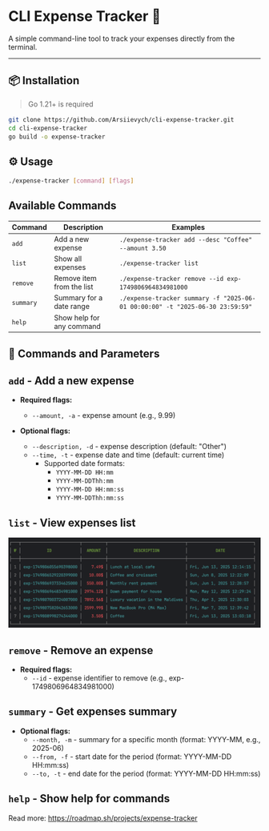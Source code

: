 # CLI Expense Tracker 💸

A simple command-line tool to track your expenses directly from the terminal.

---

## 📦 Installation

> Go 1.21+ is required

```bash
git clone https://github.com/Arsiievych/cli-expense-tracker.git
cd cli-expense-tracker
go build -o expense-tracker
```

## ⚙️ Usage

```bash
./expense-tracker [command] [flags]
```

## Available Commands

| Command   | Description               | Examples                                                                      |
|-----------|---------------------------|-------------------------------------------------------------------------------|
| `add`     | Add a new expense         | `./expense-tracker add --desc "Coffee" --amount 3.50`                         |
| `list`    | Show all expenses         | `./expense-tracker list`                                                      |
| `remove`  | Remove item from the list | `./expense-tracker remove --id exp-1749806964834981000`                       |
| `summary` | Summary for a date range  | `./expense-tracker summary -f "2025-06-01 00:00:00" -t "2025-06-30 23:59:59"` |
| `help`    | Show help for any command |                                                                               |

## 📝 Commands and Parameters

## `add` - Add a new expense

- **Required flags:**

  - `--amount, -a` - expense amount (e.g., 9.99)

- **Optional flags:**

  - `--description, -d` - expense description (default: "Other")
  - `--time, -t` - expense date and time (default: current time)
      - Supported date formats:
          - `YYYY-MM-DD HH:mm`
          - `YYYY-MM-DDThh:mm`
          - `YYYY-MM-DD HH:mm:ss`
          - `YYYY-MM-DDThh:mm:ss`

## `list` - View expenses list

![listCmdExample](./assets/listCmdExample.png)

## `remove` - Remove an expense
- **Required flags:**
  - `--id` - expense identifier to remove (e.g., exp-1749806964834981000)


## `summary` - Get expenses summary

- **Optional flags:**
  - `--month, -m` - summary for a specific month (format: YYYY-MM, e.g., 2025-06)
  - `--from, -f` - start date for the period (format: YYYY-MM-DD HH:mm:ss)
  - `--to, -t` - end date for the period (format: YYYY-MM-DD HH:mm:ss)

## `help` - Show help for commands

Read more:
https://roadmap.sh/projects/expense-tracker
